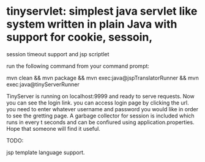 # tinyservlet: simplest java servlet like system written in plain Java with support for cookie, sessoin,
session timeout support and jsp scriptlet

run the following command from your command prompt:

mvn clean && mvn package && mvn exec:java@jspTranslatorRunner && mvn exec:java@tinyServerRunner


TinyServer is running on localhost:9999 and ready to serve requests. Now you can see the login link. you can access login page by
clicking the url. you need to enter whatever username and password you would like in order to see the gretting page.
A garbage collector for session is included which runs in every t seconds and can be confiured using application.properties.
Hope that someone will find it useful.

TODO:

jsp template language support.
